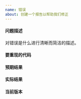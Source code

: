 ```yaml
---
name: 错误
about: 创建一个报告以帮助我们修正
---
```


#### 问题描述
对错误是什么进行清晰而简洁的描述。

#### 要重现的代码
<!--
示例:
```python
import slmethod

print(slmethod.name)
```
如果代码太长, 请随意将其置于公共要点中, 并将其链接到问题中: https://gist.github.com
-->

#### 预期结果
<!--
示例: 
slmethod
把预期结果写在注释下面。
-->

#### 实际结果
<!--
请粘贴实际运行结果或描述粘帖到注释下面。
-->

#### 当前版本
<!--
```python
import slmethod

slmethod.show_version()
```
请运行以上代码并粘贴输出结果到注释下面。
-->

<!-- 感谢您的支持与反馈 -->
